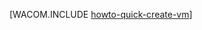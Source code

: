 <properties linkid="manage-linux-howto-quick-create-vm" urlDisplayName="Quick create a VM" pageTitle="Quick create a virtual machine running Linux in Azure" metaKeywords="Azure vms, creating vms" description="Learn how to create a virtual machine in Azure." metaCanonical="http://www.windowsazure.com/zh-cn/manage/windows/how-to-guides/quickly-create-a-vm/" services="virtual-machines" documentationCenter="" title="" authors="" solutions="" manager="" editor="" />

[WACOM.INCLUDE [howto-quick-create-vm](../includes/howto-quick-create-vm.md)]

